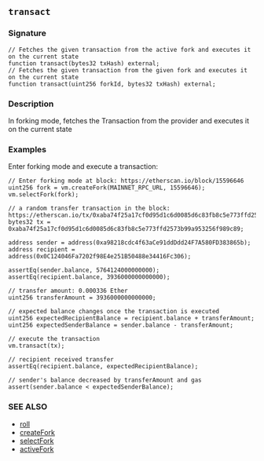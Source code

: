 ## `transact`

### Signature

```solidity
// Fetches the given transaction from the active fork and executes it on the current state
function transact(bytes32 txHash) external;
// Fetches the given transaction from the given fork and executes it on the current state
function transact(uint256 forkId, bytes32 txHash) external;
```

### Description

In forking mode, fetches the Transaction from the provider and executes it on the current state

### Examples

Enter forking mode and execute a transaction:

```solidity
// Enter forking mode at block: https://etherscan.io/block/15596646
uint256 fork = vm.createFork(MAINNET_RPC_URL, 15596646);
vm.selectFork(fork);

// a random transfer transaction in the block: https://etherscan.io/tx/0xaba74f25a17cf0d95d1c6d0085d6c83fb8c5e773ffd2573b99a953256f989c89
bytes32 tx = 0xaba74f25a17cf0d95d1c6d0085d6c83fb8c5e773ffd2573b99a953256f989c89;

address sender = address(0xa98218cdc4f63aCe91ddDdd24F7A580FD383865b);
address recipient = address(0x0C124046Fa7202f98E4e251B50488e34416Fc306);

assertEq(sender.balance, 5764124000000000);
assertEq(recipient.balance, 3936000000000000);

// transfer amount: 0.000336 Ether
uint256 transferAmount = 3936000000000000;

// expected balance changes once the transaction is executed
uint256 expectedRecipientBalance = recipient.balance + transferAmount;
uint256 expectedSenderBalance = sender.balance - transferAmount;

// execute the transaction
vm.transact(tx);

// recipient received transfer
assertEq(recipient.balance, expectedRecipientBalance);

// sender's balance decreased by transferAmount and gas
assert(sender.balance < expectedSenderBalance);

```

### SEE ALSO

- [roll](./roll.md)
- [createFork](./create-fork.md)
- [selectFork](./select-fork.md)
- [activeFork](./active-fork.md)

